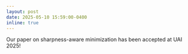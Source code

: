 ```yaml
---
layout: post
date: 2025-05-10 15:59:00-0400
inline: true
---
```


Our paper on sharpness-aware minimization has been accepted at UAI 2025!